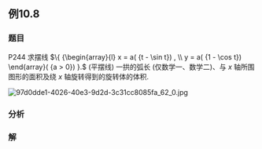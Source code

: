 ## 例10.8
### 题目
P244 求摆线 $\{ {\begin{array}{l} x = a( {t - \sin t}) , \\ y = a( {1 - \cos t}) \end{array}( {a > 0}) }.$ (平摆线) 一拱的弧长 (仅数学一、数学二)、与 $x$ 轴所围图形的面积及绕 $x$ 轴旋转得到的旋转体的体积.

![97d0dde1-4026-40e3-9d2d-3c31cc8085fa_62_0.jpg](https://img.hwenyi.tech/202407011236672.webp)
### 分析

### 解